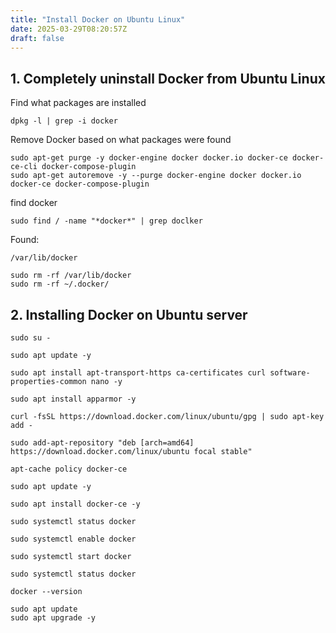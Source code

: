 ```yaml
---
title: "Install Docker on Ubuntu Linux"
date: 2025-03-29T08:20:57Z
draft: false
---
```


## 1. Completely uninstall Docker from Ubuntu Linux
Find what packages are installed
```
dpkg -l | grep -i docker
```
Remove Docker based on what packages were found
```
sudo apt-get purge -y docker-engine docker docker.io docker-ce docker-ce-cli docker-compose-plugin
sudo apt-get autoremove -y --purge docker-engine docker docker.io docker-ce docker-compose-plugin
```

find docker
```
sudo find / -name "*docker*" | grep doclker
```
Found:
```
/var/lib/docker
```

```
sudo rm -rf /var/lib/docker
sudo rm -rf ~/.docker/
```

## 2. Installing Docker on Ubuntu server

```
sudo su -

sudo apt update -y

sudo apt install apt-transport-https ca-certificates curl software-properties-common nano -y

sudo apt install apparmor -y

curl -fsSL https://download.docker.com/linux/ubuntu/gpg | sudo apt-key add -

sudo add-apt-repository "deb [arch=amd64] https://download.docker.com/linux/ubuntu focal stable"

apt-cache policy docker-ce

sudo apt update -y

sudo apt install docker-ce -y

sudo systemctl status docker

sudo systemctl enable docker

sudo systemctl start docker

sudo systemctl status docker

docker --version

sudo apt update
sudo apt upgrade -y


```
